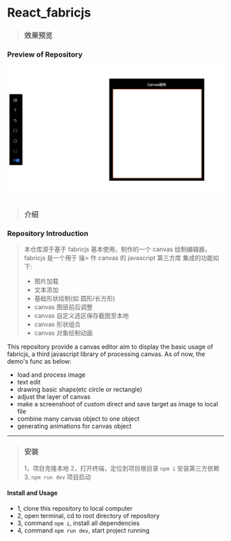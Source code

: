# React_fabricjs
>
> ### 效果预览
>
### Preview of Repository

![](./public/Snipaste_2024-10-23_19-24-42.jpg)

> ### 介绍
>
### Repository Introduction
>
> 本仓库源于基于 fabricjs 基本使用，制作的一个 canvas 绘制编辑器，fabricjs 是一个用于 操> 作 canvas 的 javascript 第三方库
> 集成的功能如下:
>
> * 图片加载
> * 文本添加
> * 基础形状绘制(如 圆形/长方形)
> * canvas 图层前后调整
> * canvas 自定义选区保存截图至本地
> * canvas 形状组合
> * canvas 对象绘制动画

This repository provide a canvas editor  aim to display the basic usage of fabricjs, a  third javascript library of processing canvas.
As of now, the demo's func as below:

* load and process image
* text edit
* drawing basic shaps(etc circle or rectangle)
* adjust the layer of canvas
* make a screenshoot of custom direct and save target as image to local file
* combine many canvas object to one object
* generating animations for canvas object

---

> ### 安装
>
> 1，项目克隆本地
> 2，打开终端，定位到项目根目录 `npm i` 安装第三方依赖
> 3, `npm run dev` 项目启动

#### Install and Usage

* 1, clone this repository to local computer
* 2, open terminal, cd to root directory of repository
* 3, command `npm i`, install all  dependencies
* 4, command `npm run dev`, start project running
